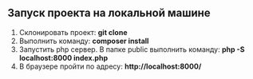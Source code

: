 ## Запуск проекта на локальной машине

1. Склонировать проект: **git clone** 
2. Выполнить команду: **composer install**
3. Запустить php сервер. 
В папке public выполнить команду: **php -S localhost:8000 index.php**
4. В браузере пройти по адресу: **http://localhost:8000/**
